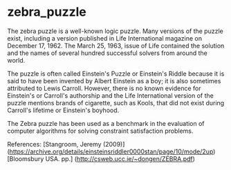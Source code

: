 # zebra_puzzle
The zebra puzzle is a well-known logic puzzle. Many versions of the puzzle exist, including a version published in Life International magazine on December 17, 1962. The March 25, 1963, issue of Life contained the solution and the names of several hundred successful solvers from around the world.

The puzzle is often called Einstein's Puzzle or Einstein's Riddle because it is said to have been invented by Albert Einstein as a boy; it is also sometimes attributed to Lewis Carroll. However, there is no known evidence for Einstein's or Carroll's authorship and the Life International version of the puzzle mentions brands of cigarette, such as Kools, that did not exist during Carroll's lifetime or Einstein's boyhood.

The Zebra puzzle has been used as a benchmark in the evaluation of computer algorithms for solving constraint satisfaction problems.

References:
 [Stangroom, Jeremy (2009)] (https://archive.org/details/einsteinsriddler0000stan/page/10/mode/2up)
 [Bloomsbury USA. pp.] (http://csweb.ucc.ie/~dongen/ZEBRA.pdf)
